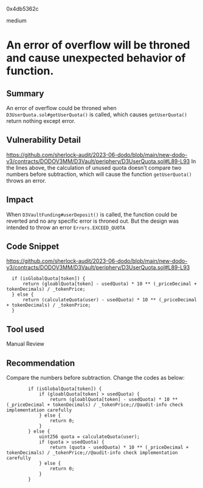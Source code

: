 0x4db5362c

medium

# An error of overflow will be throned and cause unexpected behavior of function.

## Summary
An error of overflow could be throned when `D3UserQuota.sol#getUserQuota()` is called, which causes `getUserQuota()` return nothing except error.
## Vulnerability Detail
https://github.com/sherlock-audit/2023-06-dodo/blob/main/new-dodo-v3/contracts/DODOV3MM/D3Vault/periphery/D3UserQuota.sol#L89-L93
In the lines above, the calculation of unused quota doesn't compare two numbers before  subtraction, which will cause the function `getUserQuota()` throws an error.
## Impact
When `D3VaultFunding#userDeposit()` is called, the function could be reverted and no any specific error is throned out. But the design was intended to throw an error `Errors.EXCEED_QUOTA`

## Code Snippet
https://github.com/sherlock-audit/2023-06-dodo/blob/main/new-dodo-v3/contracts/DODOV3MM/D3Vault/periphery/D3UserQuota.sol#L89-L93

      if (isGlobalQuota[token]) {
          return (gloablQuota[token] - usedQuota) * 10 ** (_priceDecimal + tokenDecimals) / _tokenPrice;
      } else {
          return (calculateQuota(user) - usedQuota) * 10 ** (_priceDecimal + tokenDecimals) / _tokenPrice;
      }
## Tool used

Manual Review

## Recommendation
Compare the numbers before subtraction. Change the codes as below:

            if (isGlobalQuota[token]) {
                if (gloablQuota[token] > usedQuota) {
                    return (gloablQuota[token] - usedQuota) * 10 ** (_priceDecimal + tokenDecimals) / _tokenPrice;//@audit-info check implementation carefully
                } else {
                    return 0;
                }
            } else {
                uint256 quota = calculateQuota(user);
                if (quota > usedQuota) {
                    return (quota - usedQuota) * 10 ** (_priceDecimal + tokenDecimals) / _tokenPrice;//@audit-info check implementation carefully
                } else {
                    return 0;
                }
            }

